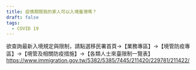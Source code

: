 ```yaml
---
title: 疫情期間我的家人可以入境臺灣嗎？
draft: false
tags:
  - COVID 19
---
```

欲查詢最新入境規定與限制，請點選移民署首頁→【業務專區】→【境管防疫專區】→【境管及相關防疫措施】→【各類人士來臺限制一覽表】<https://www.immigration.gov.tw/5382/5385/7445/211420/229781/211422/>